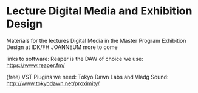 # Lecture Digital Media and Exhibition Design
Materials for the lectures Digital Media in the Master Program Exhibition Design at IDK/FH JOANNEUM
more to come

links to software:
Reaper is the DAW of choice we use: https://www.reaper.fm/

(free) VST Plugins  we need: 
Tokyo Dawn Labs and Vladg Sound: http://www.tokyodawn.net/proximity/
